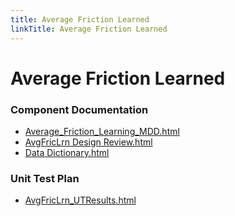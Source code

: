 ```yaml
---
title: Average Friction Learned
linkTitle: Average Friction Learned
---
```


# Average Friction Learned
### Component Documentation

- [Average_Friction_Learning_MDD.html](doc/Average_Friction_Learning_MDD.html)
- [AvgFricLrn Design Review.html](doc/AvgFricLrn%20Design%20Review.html)
- [Data Dictionary.html](doc/Data%20Dictionary.html)

### Unit Test Plan

- [AvgFricLrn_UTResults.html](utp/Tessy/report/AvgFricLrn_UTResults.html)

